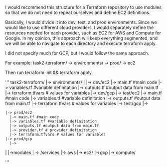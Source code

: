 
I would recommend this structure for a Terraform repository to use modules so that we do not need to repeat ourselves and define EC2 definitions.

Basically, I would divide it into dev, test, and prod environments. Since we would like to use different cloud providers, I would separately define the resources needed for each provider, such as EC2 for AWS and Compute for Google. In my opinion, this approach will keep everything segmented, and we will be able to navigate to each directory and execute terraform apply.

I did not specify much for GCP, but I would follow the same approach.

For example:
task2-terraform/ -> environments/ -> prod/ -> ec2

Then run terraform init && terraform apply.

'''
task2-terraform/
|-> environments/
    |
    |-> dev/ec2
      |-> main.tf #main code
      |-> variables.tf #variable definitation
      |-> outputs.tf #output data from main.tf
      |-> terraform.tfvars # values for variables
    |-> dev/gcp
    |-> test/ec2
      |-> main.tf #main code
      |-> variables.tf #variable definitation
      |-> outputs.tf #output data from main.tf
      |-> terraform.tfvars # values for variables
    |-> test/gcp
      |->

    |-> prod/ec2
      |-> main.tf #main code
      |-> variables.tf #variable definitation
      |-> outputs.tf #output data from main.tf
      |-> provider.tf # provider definitation
      |-> terraform.tfvars # values for variables
    |-> prod/gcp
      |->
|
|->modules
    | -> /services
    	|-> aws
        	|-> ec2/
    	|->gcp
       		|-> compute/

'''
